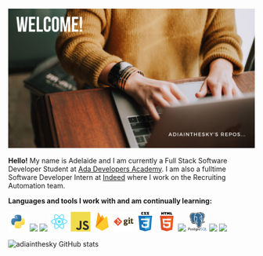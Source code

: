 ![header](https://github.com/adiainthesky/adiainthesky/blob/main/header.png)

**Hello!**  My name is Adelaide and I am currently a Full Stack Software Developer Student at [Ada Developers Academy](https://adadevelopersacademy.org/).  I am also a fulltime Software Developer Intern at [Indeed](https://indeed.com/) where I work on the Recruiting Automation team. 

**Languages and tools I work with and am continually learning:**

<code><img height="40" src="https://raw.githubusercontent.com/github/explore/80688e429a7d4ef2fca1e82350fe8e3517d3494d/topics/python/python.png"></code>
<code><img height="40" src="https://www.probytes.net/wp-content/uploads/2018/10/flask-logo-png-transparent.png"></code>
<code><img height="40" src="https://logos-download.com/wp-content/uploads/2016/10/Java_logo.png"></code>
<code><img height="40" src="https://raw.githubusercontent.com/github/explore/80688e429a7d4ef2fca1e82350fe8e3517d3494d/topics/react/react.png"></code>
<code><img height="40" src="https://raw.githubusercontent.com/github/explore/80688e429a7d4ef2fca1e82350fe8e3517d3494d/topics/javascript/javascript.png"></code>
<code><img height="40" src="https://raw.githubusercontent.com/github/explore/80688e429a7d4ef2fca1e82350fe8e3517d3494d/topics/firebase/firebase.png"></code>
<code><img height="40" src="https://raw.githubusercontent.com/github/explore/80688e429a7d4ef2fca1e82350fe8e3517d3494d/topics/git/git.png"></code>
<code><img height="40" src="https://raw.githubusercontent.com/devicons/devicon/master/icons/css3/css3-original-wordmark.svg"></code>
<code><img height="40" src="https://raw.githubusercontent.com/devicons/devicon/master/icons/html5/html5-original-wordmark.svg"></code>
<code><img height="40" src="https://www.vectorlogo.zone/logos/getpostman/getpostman-icon.svg"></code>
<code><img height="40" src="https://raw.githubusercontent.com/devicons/devicon/master/icons/postgresql/postgresql-original-wordmark.svg"></code>
<code><img height="25" src="https://quintagroup.com/cms/python/images/sqlalchemy-logo.png/@@images/image.png"></code>
<code><img height="30" src="https://upload.wikimedia.org/wikipedia/commons/thumb/1/13/Leaflet_logo.svg/800px-Leaflet_logo.svg.png"></code>
  
<!-- <p>&nbsp;<img align="center" src="https://github-readme-stats.vercel.app/api?username=adiainthesky&show_icons=true&locale=en" alt="adiainthesky" /></p> -->

![adiainthesky GitHub stats](https://github-readme-stats.vercel.app/api?username=adiainthesky&theme=synthwave&show_icons=true&count_private=true "adiainthesky' GutHub Stats")



<!-- - 🌱 I’m currently learning ...
- 👯 I’m looking to collaborate on ...
- 🤔 I’m looking for help with ...
- 💬 Ask me about ...
- 📫 How to reach me: ...
- 😄 Pronouns: she/her
- ⚡ Fun fact: ... -->

